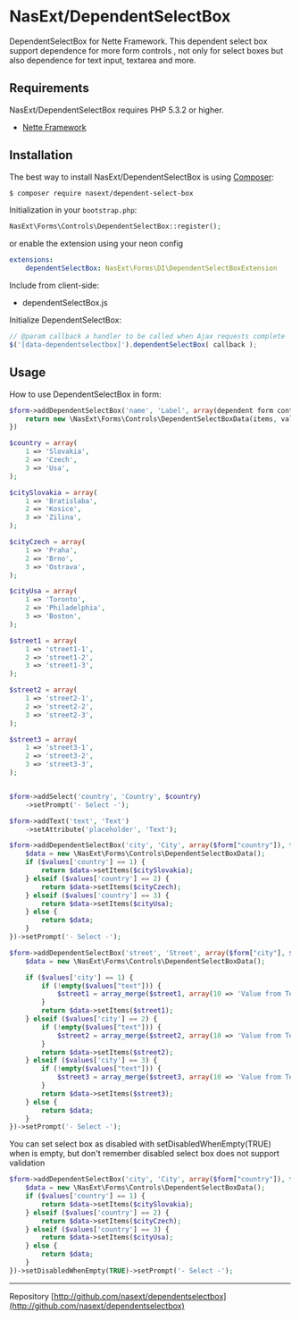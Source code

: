 NasExt/DependentSelectBox
===========================

DependentSelectBox for Nette Framework.
This dependent select box support dependence for more form controls , not only for select boxes but also dependence for text input, textarea and more.

Requirements
------------

NasExt/DependentSelectBox requires PHP 5.3.2 or higher.

- [Nette Framework](https://github.com/nette/nette)

Installation
------------

The best way to install NasExt/DependentSelectBox is using [Composer](http://getcomposer.org/):

```sh
$ composer require nasext/dependent-select-box
```

Initialization in your `bootstrap.php`:

```php
NasExt\Forms\Controls\DependentSelectBox::register();
```

or enable the extension using your neon config
```yml
extensions:
	dependentSelectBox: NasExt\Forms\DI\DependentSelectBoxExtension
```

Include from client-side:
- dependentSelectBox.js

Initialize DependentSelectBox:
```js
// @param callback a handler to be called when Ajax requests complete
$('[data-dependentselectbox]').dependentSelectBox( callback );
```

## Usage

How to use DependentSelectBox in form:
```php
$form->addDependentSelectBox('name', 'Label', array(dependent form controls), function ($values) use () {
	return new \NasExt\Forms\Controls\DependentSelectBoxData(items, valueForSet);
})
```

```php
$country = array(
	1 => 'Slovakia',
	2 => 'Czech',
	3 => 'Usa',
);

$citySlovakia = array(
	1 => 'Bratislaba',
	2 => 'Kosice',
	3 => 'Zilina',
);

$cityCzech = array(
	1 => 'Praha',
	2 => 'Brno',
	3 => 'Ostrava',
);

$cityUsa = array(
	1 => 'Toronto',
	2 => 'Philadelphia',
	3 => 'Boston',
);

$street1 = array(
	1 => 'street1-1',
	2 => 'street1-2',
	3 => 'street1-3',
);

$street2 = array(
	1 => 'street2-1',
	2 => 'street2-2',
	3 => 'street2-3',
);

$street3 = array(
	1 => 'street3-1',
	2 => 'street3-2',
	3 => 'street3-3',
);


$form->addSelect('country', 'Country', $country)
	->setPrompt('- Select -');

$form->addText('text', 'Text')
	->setAttribute('placeholder', 'Text');

$form->addDependentSelectBox('city', 'City', array($form["country"]), function ($values) use ($citySlovakia, $cityCzech, $cityUsa) {
	$data = new \NasExt\Forms\Controls\DependentSelectBoxData();
	if ($values['country'] == 1) {
		return $data->setItems($citySlovakia);
	} elseif ($values['country'] == 2) {
		return $data->setItems($cityCzech);
	} elseif ($values['country'] == 3) {
		return $data->setItems($cityUsa);
	} else {
		return $data;
	}
})->setPrompt('- Select -');

$form->addDependentSelectBox('street', 'Street', array($form["city"], $form["text"]), function ($values) use ($street1, $street2, $street3) {
	$data = new \NasExt\Forms\Controls\DependentSelectBoxData();

	if ($values['city'] == 1) {
		if (!empty($values["text"])) {
			$street1 = array_merge($street1, array(10 => 'Value from Text input: ' . $values["text"]));
		}
		return $data->setItems($street1);
	} elseif ($values['city'] == 2) {
		if (!empty($values["text"])) {
			$street2 = array_merge($street2, array(10 => 'Value from Text input: ' . $values["text"]));
		}
		return $data->setItems($street2);
	} elseif ($values['city'] == 3) {
		if (!empty($values["text"])) {
			$street3 = array_merge($street3, array(10 => 'Value from Text input: ' . $values["text"]));
		}
		return $data->setItems($street3);
	} else {
		return $data;
	}
})->setPrompt('- Select -');
```

You can set select box as disabled with setDisabledWhenEmpty(TRUE) when is empty, but don't remember disabled select box does not support validation
```php
$form->addDependentSelectBox('city', 'City', array($form["country"]), function ($values) use ($citySlovakia, $cityCzech, $cityUsa) {
	$data = new \NasExt\Forms\Controls\DependentSelectBoxData();
	if ($values['country'] == 1) {
		return $data->setItems($citySlovakia);
	} elseif ($values['country'] == 2) {
		return $data->setItems($cityCzech);
	} elseif ($values['country'] == 3) {
		return $data->setItems($cityUsa);
	} else {
		return $data;
	}
})->setDisabledWhenEmpty(TRUE)->setPrompt('- Select -');
```

-----

Repository [http://github.com/nasext/dependentselectbox](http://github.com/nasext/dependentselectbox)
